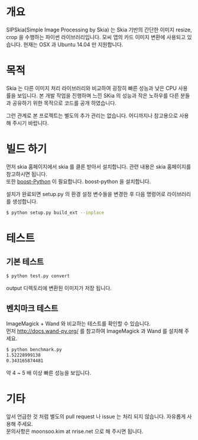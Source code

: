 # 개요
SIPSkia(Simple Image Processing by Skia) 는 Skia 기반의 간단한 이미지 resize, crop 을 수행하는
파이썬 라이브러리입니다. 모씨 앱의 카드 이미지 변환에 사용되고 있습니다. 현재는 OSX 과 Ubuntu 14.04 만
지원합니다.

# 목적
Skia 는 다른 이미지 처리 라이브러리와 비교하여 굉장히 빠른 성능과 낮은 CPU 사용률을 보입니다. 본 개발 작업을
진행하며 느낀 SKia 의 성능과 작은 노하우를 다른 분들과 공유하기 위한 목적으로 코드를 공개 하였습니다.

그런 관계로 본 프로젝트는 별도의 추가 관리는 없습니다. 어디까지나 참고용으로 사용해 주시기 바랍니다.

# 빌드 하기
먼저 skia 홈페이지에서 skia 를 클론 받아서 설치합니다. 관련 내용은 skia 홈페이지를 참고하시면 됩니다.<br />
또한 [boost-Python](http://www.boost.org//) 이 필요합니다. boost-python 을 설치합니다.

설치가 완료되면 setup.py 의 환경 설정 변수들을 변경한 후 다음 명령어로 라이브러리를 생성합니다.

```bash
$ python setup.py build_ext --inplace
```

# 테스트
## 기본 테스트
```bash
$ python test.py convert
```

output 디렉토리에 변환된 이미지가 저장 됩니다.

## 벤치마크 테스트
ImageMagick + Wand 와 비교하는 테스트를 확인할 수 있습니다.<br />
먼저 http://docs.wand-py.org/ 를 참고하여 ImageMagick 과 Wand 를 설치해 주세요.
```bash
$ python benchmark.py
1.52228999138
0.343165874481
```
약 4 ~ 5 배 이상 빠른 성능을 보입니다.

# 기타
앞서 언급한 것 처럼 별도의 pull request 나 issue 는 처리 되지 않습니다. 자유롭게 사용해 주세요.<br />
문의사항은 moonsoo.kim at nrise.net 으로 해 주시면 됩니다.